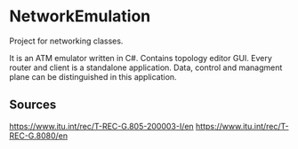 # NetworkEmulation
Project for networking classes.

It is an ATM emulator written in C#. Contains topology editor GUI. Every router and client is a standalone application. Data, control and managment plane can be distinguished in this application.

## Sources
https://www.itu.int/rec/T-REC-G.805-200003-I/en
https://www.itu.int/rec/T-REC-G.8080/en

